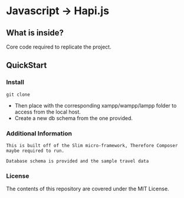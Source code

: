 # Javascript -> Hapi.js

## What is inside?
  
  Core code required to replicate the project.

## QuickStart

### Install
  
  ```
  git clone
  
  ```

  - Then place with the corresponding xampp/wampp/lampp folder to access from the local host.
  - Create a new db schema from the one provided.
  
### Additional Information

	This is built off of the Slim micro-framework, Therefore Composer maybe required to run.
  
	Database schema is provided and the sample travel data
  
### License

  The contents of this repository are covered under the MIT License.
